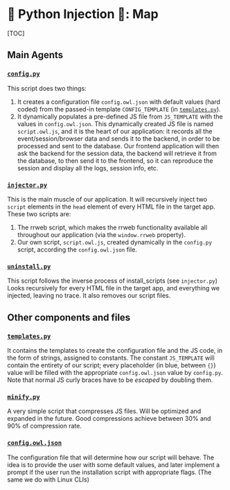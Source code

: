 # 🐍 Python Injection 💉: Map

[TOC]

## Main Agents

### [`config.py`](./config.py)

This script does two things:

1. It creates a configuration file `config.owl.json` with default values (hard coded) from the passed-in template `CONFIG_TEMPLATE` (in [`templates.py`](./templates.py)).
2. It dynamically populates a pre-defined JS file from `JS_TEMPLATE` with the values in `config.owl.json`. This dynamically created JS file is named `script.owl.js`, and it is the heart of our application: it records all the event/session/browser data and sends it to the backend, in order to be processed and sent to the database. Our frontend application will then ask the backend for the session data, the backend will retrieve it from the database, to then send it to the frontend, so it can reproduce the session and display all the logs, session info, etc.

### [`injector.py`](./injector.py)

This is the main muscle of our application. It will recursively inject two `script` elements in the `head` element of every HTML file in the target app. These two scripts are:

1. The rrweb script, which makes the rrweb functionality available all throughout our application (via the `window.rrweb` property).
2. Our own script, `script.owl.js`, created dynamically in the `config.py` script, according the `config.owl.json` file.

### [`uninstall.py`](./uninstall.py)

This script follows the inverse process of install_scripts (see `injector.py`)
Looks recursively for every HTML file in the target app, and everything we injected, leaving no trace. It also removes our script files.

## Other components and files

### [`templates.py`](./templates.py)

It contains the templates to create the configuration file and the JS code, in the form of strings, assigned to constants. The constant `JS_TEMPLATE` will contain the entirety of our script; every placeholder (in blue, between `{}`) value will be filled with the appropriate `config.owl.json` value by `config.py`. Note that normal JS curly braces have to be _escaped_ by doubling them.

### [`minify.py`](./minify.py)

A very simple script that compresses JS files. Will be optimized and expanded in the future. Good compressions achieve between 30% and 90% of compression rate.

### [`config.owl.json`](./config.owl.json)

The configuration file that will determine how our script will behave. The idea is to provide the user with some default values, and later implement a prompt if the user run the installation script with appropriate flags. (The same we do with Linux CLIs)